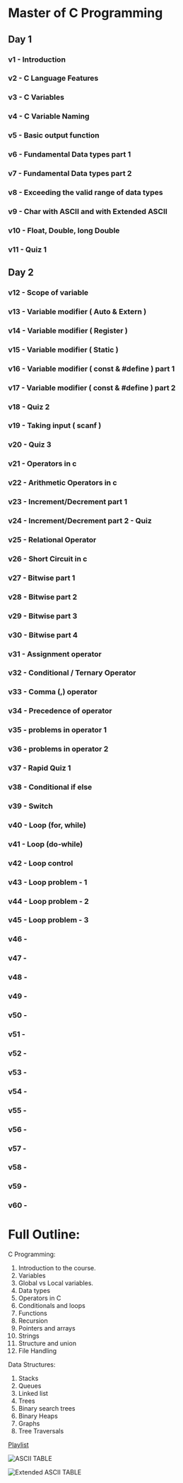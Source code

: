 # Master of C Programming

## Day 1

### v1 - Introduction

### v2 - C Language Features

### v3 - C Variables

### v4 - C Variable Naming

### v5 - Basic output function

### v6 - Fundamental Data types part 1

### v7 - Fundamental Data types part 2

### v8 - Exceeding the valid range of data types

### v9 - Char with ASCII and with Extended ASCII

### v10 - Float, Double, long Double

### v11 - Quiz 1

## Day 2

### v12 - Scope of variable

### v13 - Variable modifier ( Auto & Extern )

### v14 - Variable modifier ( Register )

### v15 - Variable modifier ( Static )

### v16 - Variable modifier ( const & #define ) part 1

### v17 - Variable modifier ( const & #define ) part 2

### v18 - Quiz 2

### v19 - Taking input ( scanf )

### v20 - Quiz 3

### v21 - Operators in c

### v22 - Arithmetic Operators in c

### v23 - Increment/Decrement part 1

### v24 - Increment/Decrement part 2 - Quiz

### v25 - Relational Operator

### v26 - Short Circuit in c

### v27 - Bitwise part 1

### v28 - Bitwise part 2

### v29 - Bitwise part 3

### v30 - Bitwise part 4

### v31 - Assignment operator

### v32 - Conditional / Ternary Operator

### v33 - Comma (,) operator

### v34 - Precedence of operator

### v35 - problems in operator 1

### v36 - problems in operator 2

### v37 - Rapid Quiz 1

### v38 - Conditional if else

### v39 - Switch

### v40 - Loop (for, while)

### v41 - Loop (do-while)

### v42 - Loop control

### v43 - Loop problem - 1

### v44 - Loop problem - 2

### v45 - Loop problem - 3

### v46 - 

### v47 - 

### v48 - 

### v49 - 

### v50 - 

### v51 - 

### v52 - 

### v53 - 

### v54 - 

### v55 - 

### v56 - 

### v57 - 

### v58 - 

### v59 - 

### v60 - 







# Full Outline:

C Programming:
1) Introduction to the course.
2) Variables 
3) Global vs Local variables. 
4) Data types  
5) Operators in C  
6) Conditionals and loops 
7) Functions 
8) Recursion  
9) Pointers and arrays 
10) Strings
11) Structure and union 
12) File Handling

Data Structures:
1) Stacks
2) Queues  
3) Linked list
4) Trees  
5) Binary search trees  
6) Binary Heaps  
7) Graphs  
8) Tree Traversals

[Playlist](https://youtube.com/playlist?list=PLBlnK6fEyqRhX6r2uhhlubuF5QextdCSM&si=KauFwcAzYFQny9qO)

![ASCII TABLE](image.png)

![Extended ASCII TABLE](image-1.png)